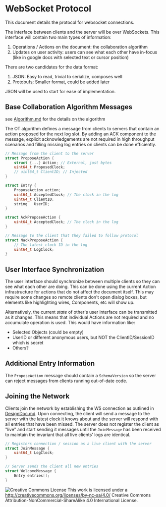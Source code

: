 # WebSocket Protocol
This document details the protocol for websocket connections.

The interface between clients and the server will be over WebSockets.  This interface will contain two main types of information:
1. Operations / Actions on the document: the collaboration algorithm
1. Updates on user activity: users can see what each other have in-focus (like in google docs with selected text or cursor position)

There are two candidates for the data format:
1. JSON: Easy to read, trivial to serialize, composes well
1. Protobufs; Smaller format, could be added later

JSON will be used to start for ease of implementation.

## Base Collaboration Algorithm Messages
see [Algorithm.md](./Algorithm.md) for the details on the algorithm

The OT algorithm defines a message from clients to servers that contain an action proposed for the next log slot.  By adding an ACK component to the message, explicit acknowledgements are not required in high throughput scenarios and filling missing log entries on clients can be done efficiently.

```C
// Message from the client to the server
struct ProposeAction {
    struct {...} Action; // External, just bytes
    uint64_t ProposedClock; 
    // uint64_t ClientID; // Injected
}

struct Entry {
    ProposeAction action;
    uint64_t AcceptedClock; // The clock in the log
    uint64_t ClientID;
    string   UserID;
}

struct AckProposeAction {
    uint64_t AcceptedClock; // The clock in the log
}

// Message to the client that they failed to follow protocol
struct NackProposeAction {
    // The latest clock ID in the log
    uint64_t LogClock;
}
```

## User Interface Synchronization
The user interface should synchronize between multiple clients so they can see what each other are doing.  This can be done using the current Action infrastructure for actions that do not affect the document itself.  This may require some changes so remote clients don't open dialog boxes, but elements like highlighting wires, Components, etc will show up.


Alternatively, the current _state_ of other's user interface can be transmitted as it changes.  This means that individual Actions are not required and no accumulate operation is used.  This would have information like:
- Selected Objects (could be empty)
- UserID or different anonymous users, but NOT the ClientID/SessionID which is secret
- Others?

## Additional Entry Information
The `ProposeAction` message should contain a `SchemaVersion` so the server can reject messages from clients running out-of-date code.

## Joining the Network
Clients join the network by establishing the WS connection as outlined in [DesignDoc.md](./DesignDoc.md).  Upon connecting, the client will send a message to the server with the latest clock it knows about and the server will respond with all entries that have been missed.  The server does not register the client as "live" and start sending it messages until the `JoinMessage` has been received to maintain the invariant that all live clients' logs are identical.

```C
// Registers connection / session as a live client with the server
struct JoinMessage {
    uint64_t LogClock;
}

// Server sends the client all new entries
struct WelcomeMessage {
    Entry entries[];
}
```

![Creative Commons License](https://i.creativecommons.org/l/by-nc-sa/4.0/88x31.png) This work is licensed under a http://creativecommons.org/licenses/by-nc-sa/4.0/ Creative Commons Attribution-NonCommercial-ShareAlike 4.0 International License.